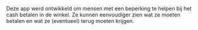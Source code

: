 Deze app werd ontwikkeld om mensen met een beperking te helpen bij het cash betalen in de winkel.
Ze kunnen eenvoudiger zien wat ze moeten betalen en wat ze (eventueel) terug moeten krijgen.
